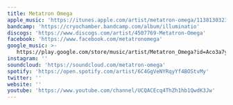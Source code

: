 ```yaml
---
title: Metatron Omega
apple_music: 'https://itunes.apple.com/artist/metatron-omega/1138130323'
bandcamp: 'https://cryochamber.bandcamp.com/album/illuminatio'
discogs: 'https://www.discogs.com/artist/4507769-Metatron-Omega'
facebook: 'https://www.facebook.com/metatronomega'
google_music: >-
   https://play.google.com/store/music/artist/Metatron_Omega?id=Aco3a7yxltjahunb2qq6evciaoy
instagram: ''
soundcloud: 'https://soundcloud.com/metatron-omega'
spotify: 'https://open.spotify.com/artist/6C4GgVeNYRqyYf4BOStvMy'
twitter: ''
website: ''
youtube: 'https://www.youtube.com/channel/UCQACEcq4ThZh1hb1QwdK3Jw'
---
```

